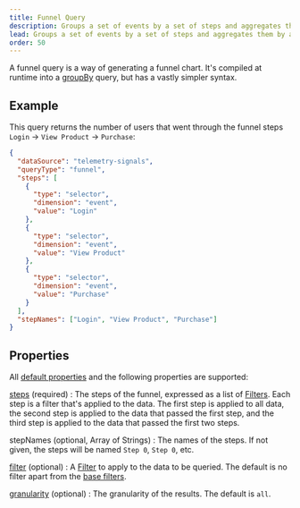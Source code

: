 ```yaml
---
title: Funnel Query
description: Groups a set of events by a set of steps and aggregates them by a set of metrics in the TelemetryDeck Query Language.
lead: Groups a set of events by a set of steps and aggregates them by a set of metrics.
order: 50
---
```


A funnel query is a way of generating a funnel chart. It's compiled at runtime into a [groupBy](/docs/tql/groupBy/) query, but has a vastly simpler syntax.

## Example

This query returns the number of users that went through the funnel steps `Login` -> `View Product` -> `Purchase`:

```json
{
  "dataSource": "telemetry-signals",
  "queryType": "funnel",
  "steps": [
    {
      "type": "selector",
      "dimension": "event",
      "value": "Login"
    },
    {
      "type": "selector",
      "dimension": "event",
      "value": "View Product"
    },
    {
      "type": "selector",
      "dimension": "event",
      "value": "Purchase"
    }
  ],
  "stepNames": ["Login", "View Product", "Purchase"]
}
```

## Properties

All [default properties](/docs/tql/query/) and the following properties are supported:

[steps](/docs/tql/funnel/steps/) (required)
: The steps of the funnel, expressed as a list of [Filters](/docs/tql/filters/). Each step is a filter that's applied to the data. The first step is applied to all data, the second step is applied to the data that passed the first step, and the third step is applied to the data that passed the first two steps.

stepNames (optional, Array of Strings)
: The names of the steps. If not given, the steps will be named `Step 0`, `Step 0`, etc.

[filter](/docs/tql/filters/) (optional)
: A [Filter](/docs/tql/filters/) to apply to the data to be queried. The default is no filter apart from the [base filters](/docs/tql/baseFilters/).

[granularity](/docs/tql/granularity/) (optional)
: The granularity of the results. The default is `all`.
